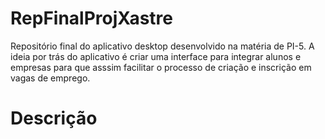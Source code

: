 # RepFinalProjXastre
Repositório final do aplicativo desktop desenvolvido na matéria de PI-5. A ideia por trás do aplicativo é criar uma interface para integrar alunos e empresas para que asssim facilitar o processo de criação e inscrição em vagas de emprego.

# Descrição

